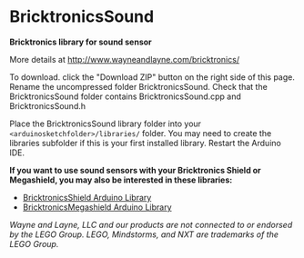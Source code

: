 BricktronicsSound
==================

**Bricktronics library for sound sensor**

More details at http://www.wayneandlayne.com/bricktronics/

To download. click the "Download ZIP" button on the right side of this page. Rename the uncompressed folder BricktronicsSound. Check that the BricktronicsSound folder contains BricktronicsSound.cpp and BricktronicsSound.h

Place the BricktronicsSound library folder into your `<arduinosketchfolder>/libraries/` folder. You may need to create the libraries subfolder if this is your first installed library. Restart the Arduino IDE.

**If you want to use sound sensors with your Bricktronics Shield or Megashield, you may also be interested in these libraries:**
* [BricktronicsShield Arduino Library](https://github.com/wayneandlayne/BricktronicsShield)
* [BricktronicsMegashield Arduino Library](https://github.com/wayneandlayne/BricktronicsMegashield)

_Wayne and Layne, LLC and our products are not connected to or endorsed by the LEGO Group. LEGO, Mindstorms, and NXT are trademarks of the LEGO Group._
